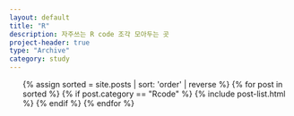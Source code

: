```yaml
---
layout: default
title: "R"
description: 자주쓰는 R code 조각 모아두는 곳
project-header: true
type: "Archive"
category: study
---
```


<ul class="catalogue">
{% assign sorted = site.posts | sort: 'order' | reverse %}
{% for post in sorted %}
{% if post.category == "Rcode" %}
{% include post-list.html %}
{% endif %}
{% endfor %}
</ul>